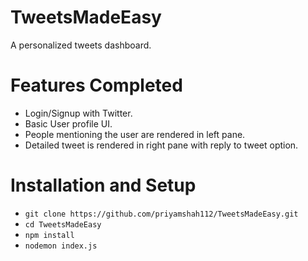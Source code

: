# TweetsMadeEasy
A personalized tweets dashboard.

# Features Completed
- Login/Signup with Twitter.
- Basic User profile UI.
- People mentioning the user are rendered in left pane.
- Detailed tweet is rendered in right pane with reply to tweet option.

# Installation and Setup
- `git clone https://github.com/priyamshah112/TweetsMadeEasy.git`
- `cd TweetsMadeEasy`
- `npm install`
- `nodemon index.js`

